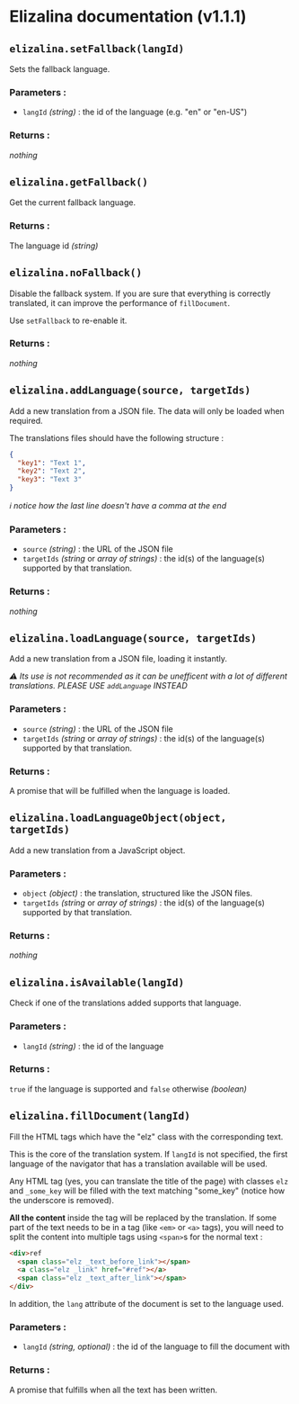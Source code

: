 # Elizalina documentation (v1.1.1)



## `elizalina.setFallback(langId)`

Sets the fallback language.

### Parameters :
- `langId` *(string)* : the id of the language (e.g. "en" or "en-US")

### Returns :
*nothing*



## `elizalina.getFallback()`

Get the current fallback language.

### Returns :
The language id *(string)*



## `elizalina.noFallback()`

Disable the fallback system.
If you are sure that everything is correctly translated, it can improve the performance of `fillDocument`.

Use `setFallback` to re-enable it.

### Returns :
*nothing*



## `elizalina.addLanguage(source, targetIds)`

Add a new translation from a JSON file. The data will only be loaded when required.

The translations files should have the following structure :
```json
{
  "key1": "Text 1",
  "key2": "Text 2",
  "key3": "Text 3"
}
```

*:information_source: notice how the last line doesn't have a comma at the end*

### Parameters :
- `source` *(string)* : the URL of the JSON file
- `targetIds` *(string* or *array of strings)* : the id(s) of the language(s) supported by that translation.

### Returns :
*nothing*



## `elizalina.loadLanguage(source, targetIds)`

Add a new translation from a JSON file, loading it instantly.

*:warning: Its use is not recommended as it can be unefficent with a lot of different translations. PLEASE USE `addLanguage` INSTEAD*

### Parameters :
- `source` *(string)* : the URL of the JSON file
- `targetIds` *(string* or *array of strings)* : the id(s) of the language(s) supported by that translation.

### Returns :
A promise that will be fulfilled when the language is loaded.



## `elizalina.loadLanguageObject(object, targetIds)`

Add a new translation from a JavaScript object.

### Parameters :
- `object` *(object)* : the translation, structured like the JSON files.
- `targetIds` *(string* or *array of strings)* : the id(s) of the language(s) supported by that translation.

### Returns :
*nothing*



## `elizalina.isAvailable(langId)`

Check if one of the translations added supports that language.  

### Parameters :
- `langId` *(string)* : the id of the language

### Returns :
`true` if the language is supported and `false` otherwise *(boolean)*



## `elizalina.fillDocument(langId)`

Fill the HTML tags which have the "elz" class with the corresponding text.

This is the core of the translation system.
If `langId` is not specified, the first language of the navigator that has a translation
available will be used.

Any HTML tag (yes, you can translate the title of the page) with classes `elz` and `_some_key` will be filled
with the text matching "some_key" (notice how the underscore is removed).

**All the content** inside the tag will be replaced by the translation.
If some part of the text needs to be in a tag (like `<em>` or `<a>` tags),
you will need to split the content into multiple tags using `<span>`s for the normal text :

```html
<div>ref
  <span class="elz _text_before_link"></span>
  <a class="elz _link" href="#ref"></a>
  <span class="elz _text_after_link"></span>
</div>
```

In addition, the `lang` attribute of the document is set to the language used.

### Parameters :
- `langId` *(string, optional)* : the id of the language to fill the document with

### Returns :
A promise that fulfills when all the text has been written.
